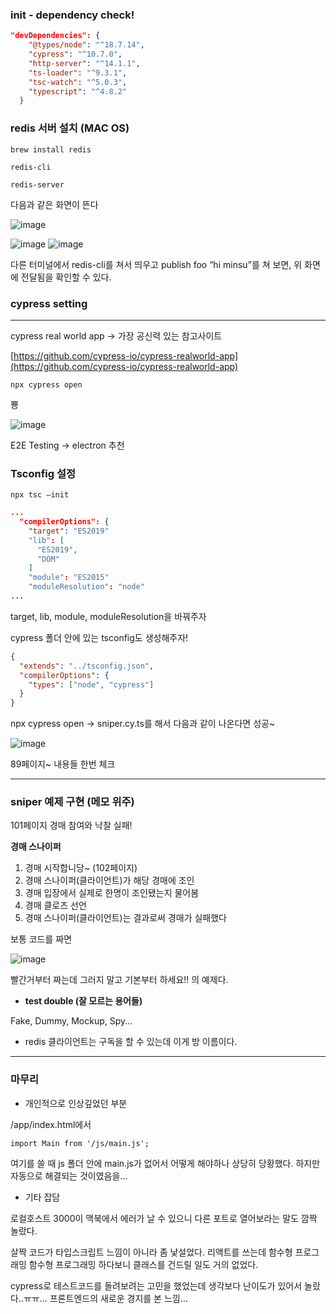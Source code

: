 ### init - dependency check!

```json
"devDependencies": {
    "@types/node": "^18.7.14",
    "cypress": "^10.7.0",
    "http-server": "^14.1.1",
    "ts-loader": "^9.3.1",
    "tsc-watch": "^5.0.3",
    "typescript": "^4.8.2"
  }
```

### redis 서버 설치 (MAC OS)

`brew install redis`

`redis-cli`

`redis-server`

다음과 같은 화면이 뜬다

![image](https://user-images.githubusercontent.com/80435616/188276016-274c92a3-7c50-4422-bfc8-2c73a19aeee7.png)

![image](https://user-images.githubusercontent.com/80435616/188276042-ee5f03f5-e42d-4d5f-a615-2fdfe55b173f.png)
![image](https://user-images.githubusercontent.com/80435616/188276052-e00e1bb9-9be1-4493-add2-8860081d829a.png)


다른 터미널에서 redis-cli를 쳐서 띄우고 publish foo “hi minsu”를 쳐 보면, 위 화면에 전달됨을 확인할 수 있다.

### cypress setting

---

cypress real world app → 가장 공신력 있는 참고사이트

[https://github.com/cypress-io/cypress-realworld-app](https://github.com/cypress-io/cypress-realworld-app)

`npx cypress open`

뿅

![image](https://user-images.githubusercontent.com/80435616/188276072-50ae4595-2758-4287-a85e-1cc9d9bd925a.png)

E2E Testing → electron 추천

### Tsconfig 설정

`npx tsc —init`

```json
...
  "compilerOptions": {
    "target": "ES2019"
    "lib": [
      "ES2019",
      "DOM"
    ]
    "module": "ES2015"
    "moduleResolution": "node"
...
```

target, lib, module, moduleResolution을 바꿔주자

cypress 폴더 안에 있는 tsconfig도 생성해주자!

```json
{
  "extends": "../tsconfig.json",
  "compilerOptions": {
    "types": ["node", "cypress"]
  }
}
```

npx cypress open → sniper.cy.ts를 해서 다음과 같이 나온다면 성공~

![image](https://user-images.githubusercontent.com/80435616/188276079-d3d4bcff-36e5-4649-8536-246bc0e8809c.png)

89페이지~ 내용들 한번 체크

---

### sniper 예제 구현 (메모 위주)

101페이지 경매 참여와 낙찰 실패!

**경매 스나이퍼**

1. 경매 시작합니당~ (102페이지)
2. 경매 스나이퍼(클라이언트)가 해당 경매에 조인
3. 경매 입장에서 실제로 한명이 조인됐는지 물어봄
4. 경매 클로즈 선언
5. 경매 스나이퍼(클라이언트)는 결과로써 경매가 실패했다

보통 코드를 짜면

![image](https://user-images.githubusercontent.com/80435616/188276086-ec858c2e-05d4-422a-859c-7f713db773ac.png)

빨간거부터 짜는데 그러지 말고 기본부터 하세요!! 의 예제다.

- **test double (잘 모르는 용어들)**

Fake, Dummy, Mockup, Spy…

- redis 클라이언트는 구독을 할 수 있는데 이게 방 이름이다.

---

### 마무리

- 개인적으로 인상깊었던 부분

/app/index.html에서

`import Main from '/js/main.js';`

여기를 쓸 때 js 폴더 안에 main.js가 없어서 어떻게 해야하나 상당히 당황했다. 하지만 자동으로 해결되는 것이였음을…

- 기타 잡담

로컬호스트 3000이 맥북에서 에러가 날 수 있으니 다른 포트로 열어보라는 말도 깜짝 놀랐다.

살짝 코드가 타입스크립트 느낌이 아니라 좀 낯설었다. 리액트를 쓰는데 함수형 프로그래밍 함수형 프로그래밍 하다보니 클래스를 건드릴 일도 거의 없었다.

cypress로 테스트코드를 돌려보려는 고민을 했었는데 생각보다 난이도가 있어서 놀랐다..ㅠㅠ… 프론트엔드의 새로운 경지를 본 느낌…
